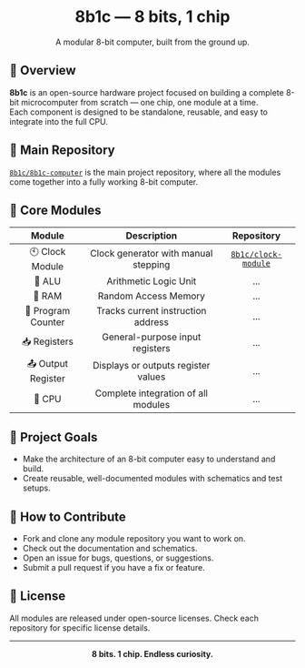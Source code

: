 <h1 align="center">8b1c — 8 bits, 1 chip</h1>
<p align="center">
  A modular 8-bit computer, built from the ground up.
</p>

## :brain: Overview

**8b1c** is an open-source hardware project focused on building a complete 8-bit microcomputer from scratch — one chip, one module at a time.  
Each component is designed to be standalone, reusable, and easy to integrate into the full CPU.

## 🧷 Main Repository

[`8b1c/8b1c-computer`](https://github.com/8b1c/8b1c-computer) is the main project repository, where all the modules come together into a fully working 8-bit computer.

## 🔧 Core Modules

| Module            | Description                          | Repository                                                  |
| :---:             | :---:                                | :---:                                                       |
| 🕙 Clock Module    | Clock generator with manual stepping | [`8b1c/clock-module`](https://github.com/8b1c/clock-module) |
| 🧮 ALU            | Arithmetic Logic Unit                | ...                                                         |
| 🧠 RAM            | Random Access Memory                 | ...                                                         |
| 🔁 Program Counter| Tracks current instruction address   | ...                                                         |
| 📥 Registers      | General-purpose input registers      | ...                                                         |
| 📤 Output Register| Displays or outputs register values  | ...                                                         |
| 🧩 CPU            | Complete integration of all modules  | ...                                                         |

## 📐 Project Goals

- Make the architecture of an 8-bit computer easy to understand and build.
- Create reusable, well-documented modules with schematics and test setups.

## 🤝 How to Contribute

- Fork and clone any module repository you want to work on.
- Check out the documentation and schematics.
- Open an issue for bugs, questions, or suggestions.
- Submit a pull request if you have a fix or feature.

## 📄 License

All modules are released under open-source licenses. Check each repository for specific license details.

---

<p align="center"><strong>8 bits. 1 chip. Endless curiosity.</strong></p>

